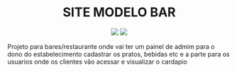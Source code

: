 <h1 align="center">SITE MODELO BAR</h1>

<p align="center">
    <img src="http://img.shields.io/static/v1?label=STATUS&message=EM%20DESENVOLVIMENTO&color=GREEN&style=for-the-badge"/>
    <img src="https://img.shields.io/github/stars/luca-lana?style=social">
</p>

<p> Projeto para bares/restaurante onde vai ter um painel de admim para o dono do estabelecimento cadastrar os pratos, bebidas etc e a parte para os usuarios onde os clientes vão acessar e visualizar o cardapio </p>